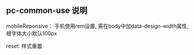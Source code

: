 ## pc-common-use 说明
mobileReponsive： 手机使用rem设置, 需在body中加data-design-width属性,根字体大小默认100px

reset: 样式重置

